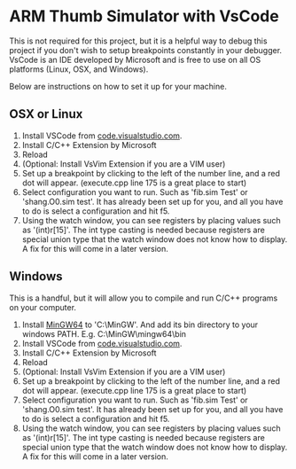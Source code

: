 # ARM Thumb Simulator with VsCode

This is not required for this project, but it is a helpful way to debug this project if you don't wish to setup breakpoints constantly in your debugger.
VsCode is an IDE developed by Microsoft and is free to use on all OS platforms (Linux, OSX, and Windows).

Below are instructions on how to set it up for your machine.

## OSX or Linux

1. Install VSCode from [code.visualstudio.com](code.visualstudio.com).
2. Install C/C++ Extension by Microsoft
3. Reload
4. (Optional: Install VsVim Extension if you are a VIM user)
5. Set up a breakpoint by clicking to the left of the number line, and a red dot will appear. (execute.cpp line 175 is a great place to start)
6. Select configuration you want to run. Such as 'fib.sim Test' or 'shang.O0.sim test'. It has already been set up for you, and all you have to do is select a configuration and hit f5.
7. Using the watch window, you can see registers by placing values such as '(int)r[15]'. The int type casting is needed because registers are special union type that the watch window does not know how to display. A fix for this will come in a later version.

## Windows
This is a handful, but it will allow you to compile and run C/C++ programs on your computer.

1. Install [MinGW64](mingw-w64.org) to 'C:\MinGW'. And add its bin directory to your windows PATH. E.g. C:\MinGW\mingw64\bin
2. Install VSCode from [code.visualstudio.com](code.visualstudio.com).
3. Install C/C++ Extension by Microsoft
4. Reload
5. (Optional: Install VsVim Extension if you are a VIM user)
6. Set up a breakpoint by clicking to the left of the number line, and a red dot will appear. (execute.cpp line 175 is a great place to start)
7. Select configuration you want to run. Such as 'fib.sim Test' or 'shang.O0.sim test'. It has already been set up for you, and all you have to do is select a configuration and hit f5.
8. Using the watch window, you can see registers by placing values such as '(int)r[15]'. The int type casting is needed because registers are special union type that the watch window does not know how to display. A fix for this will come in a later version.